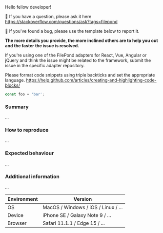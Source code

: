 Hello fellow developer!

🧠 If you have a question, please ask it here https://stackoverflow.com/questions/ask?tags=filepond

🐜 If you've found a bug, please use the template below to report it.


**The more details you provide, the more inclined others are to help you out and the faster the issue is resolved.**


If you're using one of the FilePond adapters for React, Vue, Angular or jQuery and think the issue might be related to the framework, submit the issue in the specific adapter repository.


Please format code snippets using triple backticks and set the appropriate language.
https://help.github.com/articles/creating-and-highlighting-code-blocks/

```js
const foo = 'bar';
```

### Summary

...

### How to reproduce

...

### Expected behaviour

...

### Additional information

...

| Environment  | Version
|------------- | -----------
| OS           | MacOS / Windows / iOS / Linux / ...
| Device       | iPhone SE / Galaxy Note 9 / ...
| Browser      | Safari 11.1.1 / Edge 15 / ...
